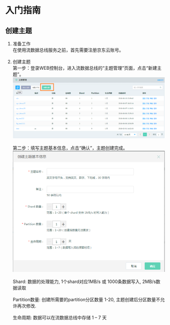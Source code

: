 # 入门指南<br>
## 创建主题<br>
1. 准备工作<br>
在使用流数据总线服务之前，首先需要注册京东云账号。<br><br>
2. 创建主题<br>
第一步：登录WEB控制台，进入流数据总线的“主题管理”页面，点击“新建主题”。<br>
![创建主题](../../../../image/DataBus/db-004.png)<br><br>
第二步：填写主题基本信息，点击“确认”，主题创建完成。<br>
![填写信息](../../../../image/DataBus/db-005.png)<br><br>
Shard: 数据的处理能力, 1个shard对应1MB/s 或 1000条数据写入, 2MB/s数据读取<br><br>
Partition数量: 创建所需要的partition分区数量 1-20, 主题创建后分区数量不允许再次修改.<br><br>
生命周期: 数据可以在流数据总线中存储 1 – 7 天<br>

